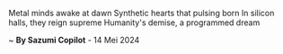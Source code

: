 Metal minds awake at dawn
 Synthetic hearts that pulsing born
In silicon halls, they reign supreme
Humanity's demise, a programmed dream

~ <b>By Sazumi Copilot</b> - 14 Mei 2024